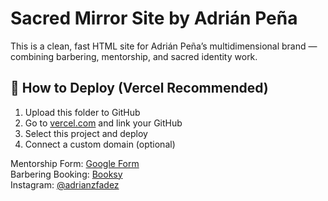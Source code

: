 # Sacred Mirror Site by Adrián Peña

This is a clean, fast HTML site for Adrián Peña’s multidimensional brand — combining barbering, mentorship, and sacred identity work.

## 📌 How to Deploy (Vercel Recommended)
1. Upload this folder to GitHub
2. Go to [vercel.com](https://vercel.com) and link your GitHub
3. Select this project and deploy
4. Connect a custom domain (optional)

Mentorship Form: [Google Form](https://forms.gle/XQwnDFrjzrPEqs6C9)  
Barbering Booking: [Booksy](https://adrianzfadez.booksy.com/a)  
Instagram: [@adrianzfadez](https://www.instagram.com/adrianzfadez)
